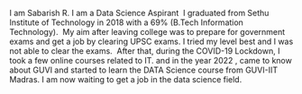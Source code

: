 I am Sabarish R. I am a Data Science Aspirant  I graduated from Sethu Institute of Technology in 2018 with a 69% (B.Tech Information Technology). 
My aim after leaving college was to prepare for government exams and get a job by clearing UPSC exams. I tried my level best and I was not able to clear the exams. 
After that, during the COVID-19 Lockdown, I took a few online courses related to IT. and in the year 2022 , came to know about GUVI and started to learn the DATA Science course from GUVI-IIT Madras. I am now waiting to get a job in the data science field.
